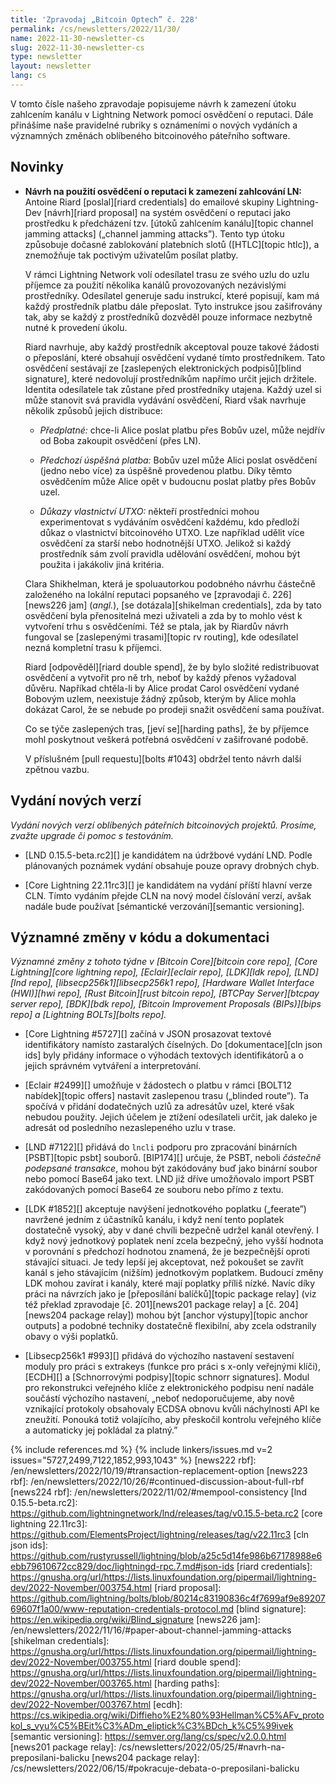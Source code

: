 ```yaml
---
title: 'Zpravodaj „Bitcoin Optech” č. 228'
permalink: /cs/newsletters/2022/11/30/
name: 2022-11-30-newsletter-cs
slug: 2022-11-30-newsletter-cs
type: newsletter
layout: newsletter
lang: cs
---
```

V tomto čísle našeho zpravodaje popisujeme návrh k zamezení útoku
zahlcením kanálu v Lightning Network pomocí osvědčení o reputaci. Dále
přinášíme naše pravidelné rubriky s oznámeními o nových vydáních a významných
změnách oblíbeného bitcoinového páteřního software.

## Novinky

- **Návrh na použití osvědčení o reputaci k zamezení zahlcování LN:**
  Antoine Riard [poslal][riard credentials] do emailové skupiny Lightning-Dev
  [návrh][riard proposal] na systém osvědčení o reputaci jako prostředku
  k předcházení tzv. [útoků zahlcením kanálu][topic channel jamming attacks]
  („channel jamming attacks”). Tento typ útoku způsobuje dočasné zablokování
  platebních slotů ([HTLC][topic htlc]), a znemožňuje tak poctivým uživatelům
  posílat platby.

  V rámci Lightning Network volí odesílatel trasu ze svého uzlu do
  uzlu příjemce za použití několika kanálů provozovaných nezávislými
  prostředníky. Odesílatel generuje sadu instrukcí, které popisují,
  kam má každý prostředník platbu dále přeposlat. Tyto instrukce jsou
  zašifrovány tak, aby se každý z prostředníků dozvěděl pouze informace
  nezbytně nutné k provedení úkolu.

  Riard navrhuje, aby každý prostředník akceptoval pouze takové žádosti
  o přeposlání, které obsahují osvědčení vydané tímto prostředníkem. Tato
  osvědčení sestávají ze [zaslepených elektronických podpisů][blind signature],
  které nedovolují prostředníkům napřímo určit jejich držitele. Identita
  odesílatele tak zůstane před prostředníky utajena. Každý uzel si může stanovit
  svá pravidla vydávání osvědčení, Riard však navrhuje několik způsobů
  jejich distribuce:

  - *Předplatné:* chce-li Alice poslat platbu přes Bobův uzel, může nejdřív
        od Boba zakoupit osvědčení (přes LN).

  - *Předchozí úspěšná platba:* Bobův uzel může Alici poslat osvědčení
        (jedno nebo více) za úspěšně provedenou platbu. Díky těmto osvědčením
        může Alice opět v budoucnu poslat platby přes Bobův uzel.

  - *Důkazy vlastnictví UTXO:* někteří prostředníci mohou experimentovat
        s vydáváním osvědčení každému, kdo předloží důkaz o vlastnictví bitcoinového
        UTXO. Lze například udělit více osvědčení za starší nebo hodnotnější
        UTXO. Jelikož si každý prostředník sám zvolí pravidla
        udělování osvědčení, mohou být použita i jakákoliv jiná kritéria.

  Clara Shikhelman, která je spoluautorkou podobného návrhu částečně založeného
  na lokální reputaci popsaného ve [zpravodaji č. 226][news226 jam] (*angl.*),
  [se dotázala][shikelman credentials], zda by tato osvědčení byla přenositelná
  mezi uživateli a zda by to mohlo vést k vytvoření trhu s osvědčeními. Též se
  ptala, jak by Riardův návrh fungoval se [zaslepenými trasami][topic rv routing],
  kde odesílatel nezná kompletní trasu k příjemci.

  Riard [odpověděl][riard double spend], že by bylo složité redistribuovat
  osvědčení a vytvořit pro ně trh, neboť by každý přenos vyžadoval důvěru.
  Napříkad chtěla-li by Alice prodat Carol osvědčení vydané Bobovým uzlem,
  neexistuje žádný způsob, kterým by Alice mohla dokázat Carol, že se nebude
  po prodeji snažit osvědčení sama používat.

  Co se týče zaslepených tras, [jeví se][harding paths], že by příjemce mohl
  poskytnout veškerá potřebná osvědčení v zašifrované podobě.

  V příslušném [pull requestu][bolts #1043] obdržel tento návrh další zpětnou vazbu.

## Vydání nových verzí

*Vydání nových verzí oblíbených páteřních bitcoinových projektů. Prosíme,
zvažte upgrade či pomoc s testováním.*

- [LND 0.15.5-beta.rc2][] je kandidátem na údržbové vydání LND. Podle plánovaných poznámek
  vydání obsahuje pouze opravy drobných chyb.

- [Core Lightning 22.11rc3][] je kandidátem na vydání příští hlavní verze CLN. Tímto vydáním
  přejde CLN na nový model číslování verzí, avšak nadále bude používat [sémantické verzování][semantic
  versioning].

## Významné změny v kódu a dokumentaci

*Významné změny z tohoto týdne v [Bitcoin Core][bitcoin core repo], [Core
Lightning][core lightning repo], [Eclair][eclair repo], [LDK][ldk repo],
[LND][lnd repo], [libsecp256k1][libsecp256k1 repo], [Hardware Wallet
Interface (HWI)][hwi repo], [Rust Bitcoin][rust bitcoin repo], [BTCPay
Server][btcpay server repo], [BDK][bdk repo], [Bitcoin Improvement
Proposals (BIPs)][bips repo] a [Lightning BOLTs][bolts repo].*

- [Core Lightning #5727][] začíná v JSON prosazovat textové identifikátory
  namísto zastaralých číselných. Do [dokumentace][cln json ids] byly přidány
  informace o výhodách textových identifikátorů a o jejich správném vytváření
  a interpretování.

- [Eclair #2499][] umožňuje v žádostech o platbu v rámci [BOLT12 nabídek][topic offers]
  nastavit zaslepenou trasu („blinded route”). Ta spočívá v přidání dodatečných uzlů za
  adresátův uzel, které však nebudou použity. Jejich účelem je ztížení odesílateli
  určit, jak daleko je adresát od posledního nezaslepeného uzlu v trase.

- [LND #7122][] přidává do `lncli` podporu pro zpracování binárních [PSBT][topic
  psbt] souborů. [BIP174][] určuje, že PSBT, neboli *částečně podepsané transakce*,
  mohou být zakódovány buď jako binární soubor nebo pomocí Base64 jako text.
  LND již dříve umožňovalo import PSBT zakódovaných pomocí Base64 ze souboru
  nebo přímo z textu.

- [LDK #1852][] akceptuje navýšení jednotkového poplatku („feerate”) navržené
  jedním z účastníků kanálu, i když není tento poplatek dostatečně vysoký, aby
  v dané chvíli bezpečně udržel kanál otevřený. I když nový jednotkový poplatek
  není zcela bezpečný, jeho vyšší hodnota v porovnání s předchozí hodnotou
  znamená, že je bezpečnější oproti stávající situaci. Je tedy lepší jej akceptovat,
  než pokoušet se zavřít kanál s jeho stávajícím (nižším) jednotkovým poplatkem. Budoucí
  změny LDK mohou zavírat i kanály, které mají poplatky příliš nízké. Navíc díky práci na
  návrzích jako je [přeposílání balíčků][topic package relay] (viz též překlad zpravodaje
  [č. 201][news201 package relay] a [č. 204][news204 package relay]) mohou být
  [anchor výstupy][topic anchor outputs] a podobné techniky dostatečně flexibilní,
  aby zcela odstranily obavy o výši poplatků.

- [Libsecp256k1 #993][] přidává do výchozího nastavení sestavení moduly pro práci s
  extrakeys (funkce pro práci s x-only veřejnými klíči), [ECDH][] a [Schnorrovými
  podpisy][topic schnorr signatures]. Modul pro rekonstrukci veřejného
  klíče z elektronického podpisu není nadále součástí výchozího nastavení,
  „neboť nedoporučujeme, aby nově vznikající protokoly obsahovaly ECDSA obnovu
  kvůli náchylnosti API ke zneužití. Ponouká totiž volajícího, aby přeskočil
  kontrolu veřejného klíče a automaticky jej pokládal za platný.”

{% include references.md %}
{% include linkers/issues.md v=2 issues="5727,2499,7122,1852,993,1043" %}
[news222 rbf]: /en/newsletters/2022/10/19/#transaction-replacement-option
[news223 rbf]: /en/newsletters/2022/10/26/#continued-discussion-about-full-rbf
[news224 rbf]: /en/newsletters/2022/11/02/#mempool-consistency
[lnd 0.15.5-beta.rc2]: https://github.com/lightningnetwork/lnd/releases/tag/v0.15.5-beta.rc2
[core lightning 22.11rc3]: https://github.com/ElementsProject/lightning/releases/tag/v22.11rc3
[cln json ids]: https://github.com/rustyrussell/lightning/blob/a25c5d14fe986b67178988e6ebb79610672cc829/doc/lightningd-rpc.7.md#json-ids
[riard credentials]: https://gnusha.org/url/https://lists.linuxfoundation.org/pipermail/lightning-dev/2022-November/003754.html
[riard proposal]: https://github.com/lightning/bolts/blob/80214c83190836c4f7699af9e8920769607f1a00/www-reputation-credentials-protocol.md
[blind signature]: https://en.wikipedia.org/wiki/Blind_signature
[news226 jam]: /en/newsletters/2022/11/16/#paper-about-channel-jamming-attacks
[shikelman credentials]: https://gnusha.org/url/https://lists.linuxfoundation.org/pipermail/lightning-dev/2022-November/003755.html
[riard double spend]: https://gnusha.org/url/https://lists.linuxfoundation.org/pipermail/lightning-dev/2022-November/003765.html
[harding paths]: https://gnusha.org/url/https://lists.linuxfoundation.org/pipermail/lightning-dev/2022-November/003767.html
[ecdh]: https://cs.wikipedia.org/wiki/Diffieho%E2%80%93Hellman%C5%AFv_protokol_s_vyu%C5%BEit%C3%ADm_eliptick%C3%BDch_k%C5%99ivek
[semantic versioning]: https://semver.org/lang/cs/spec/v2.0.0.html
[news201 package relay]: /cs/newsletters/2022/05/25/#navrh-na-preposilani-balicku
[news204 package relay]: /cs/newsletters/2022/06/15/#pokracuje-debata-o-preposilani-balicku
